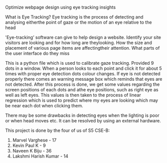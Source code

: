 Optimize webpage design using eye tracking insights


What is Eye Tracking?
Eye tracking is the process of detecting and analysing eitherthe point of gaze or the motion of an eye relative to the head


'Eye-tracking’ software can give to help design a website.
Identify your site visitors are looking and for how long are theylooking. 
How the size and placement of various page items are affectingtheir attention.
What parts of the user interface do they miss

This is a python file which is used to calibrate gaze tracking. Provided 9 dots in a window. When a person looks to each point and click it for about 5 times with proper eye detection dots colour changes. If eye is not detected properly there comes an warning message box which reminds that eyes are not detected. After this process is done, we get some values regarding the screen positions of each dots and athe eye positions, such as right eye as well as left eyes. This values is then taken to the process of linear regression which is used to predict where my eyes are looking which may be near each dot when clicking them.

There may be some drawbacks in detecting eyes when the lighting is poor or when head moves etc. It can be resolved by using an external hardware.

This project is done by the four of us of S5 CSE-B:
1. Marvel Varghese - 17
2. Kevin Paul K - 9
3. Naveen K Biju - 36
4. Lakshmi Harish Kumar - 14

